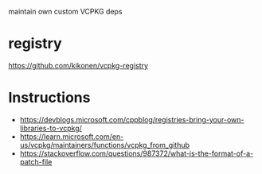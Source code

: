 maintain own custom VCPKG deps

# registry

https://github.com/kikonen/vcpkg-registry

# Instructions

- https://devblogs.microsoft.com/cppblog/registries-bring-your-own-libraries-to-vcpkg/
- https://learn.microsoft.com/en-us/vcpkg/maintainers/functions/vcpkg_from_github
- https://stackoverflow.com/questions/987372/what-is-the-format-of-a-patch-file
